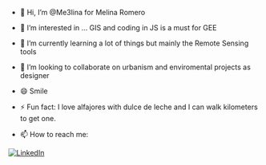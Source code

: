 - 👋 Hi, I’m @Me3lina for Melina Romero 
- 👀 I’m interested in ... GIS and coding in JS is a must for GEE
- 🌱 I’m currently learning a lot of things but mainly the Remote Sensing tools
- 💞️ I’m looking to collaborate on urbanism and enviromental projects as designer
- 😄 Smile
- ⚡ Fun fact: I love alfajores with dulce de leche and I can walk kilometers to get one.

- 📫 How to reach me:
  
[![LinkedIn](https://img.shields.io/badge/linkedin-%230077B5.svg?style=for-the-badge&logo=linkedin&logoColor=white) ](https://www.linkedin.com/in/melina-romero-arquitectura/)
<!---
Me3lina/Me3lina is a ✨ special ✨ repository because its `README.md` (this file) appears on your GitHub profile.
You can click the Preview link to take a look at your changes.
--->
